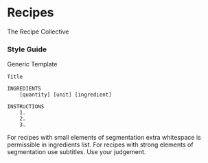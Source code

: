 # Recipes
The Recipe Collective

### Style Guide 
Generic Template
```
Title

INGREDIENTS
    [quantity] [unit] [ingredient]

INSTRUCTIONS
    1. 
    2. 
    3. 
```

For recipes with small elements of segmentation extra whitespace is permissible in ingredients list. For recipes with strong elements of segmentation use subtitles. Use your judgement.

